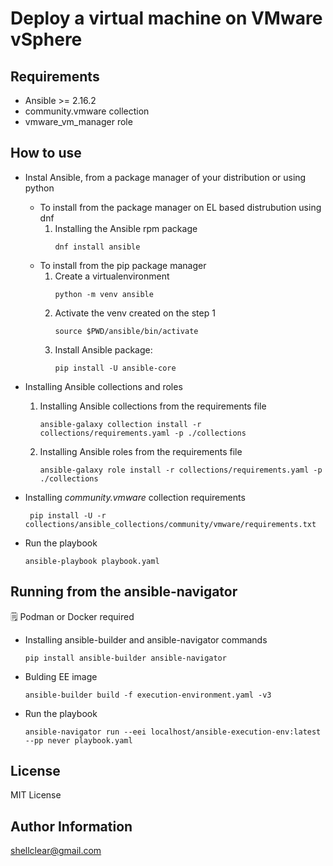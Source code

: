 Deploy a virtual machine on VMware vSphere
==========================================

Requirements
------------

- Ansible >= 2.16.2
- community.vmware collection
- vmware_vm_manager role

How to use
----------

- Instal Ansible, from a package manager of your distribution or using python
    - To install from the package manager on EL based distrubution using dnf
        1. Installing the Ansible rpm package
            ```
            dnf install ansible
            ```            
    - To install from the pip package manager
        1. Create a virtualenvironment
            ```
            python -m venv ansible
            ```
        2. Activate the venv created on the step 1
            ```
            source $PWD/ansible/bin/activate
            ```
        3. Install Ansible package:
            ```
            pip install -U ansible-core
            ```

- Installing Ansible collections and roles
    1. Installing Ansible collections from the requirements file
        ```
        ansible-galaxy collection install -r collections/requirements.yaml -p ./collections
        ```
    2. Installing Ansible roles from the requirements file
        ```
        ansible-galaxy role install -r collections/requirements.yaml -p ./collections
        ```

- Installing _community.vmware_ collection requirements
    ```
     pip install -U -r collections/ansible_collections/community/vmware/requirements.txt
    ```

- Run the playbook
    ```
    ansible-playbook playbook.yaml
    ```

Running from the ansible-navigator
----------------------------------

:spiral_notepad: Podman or Docker required

- Installing ansible-builder and ansible-navigator commands
    ```
    pip install ansible-builder ansible-navigator
    ```

- Bulding EE image
    ```
    ansible-builder build -f execution-environment.yaml -v3
    ```

- Run the playbook
    ```
    ansible-navigator run --eei localhost/ansible-execution-env:latest --pp never playbook.yaml
    ```

License
-------

MIT License

Author Information
------------------

shellclear@gmail.com
